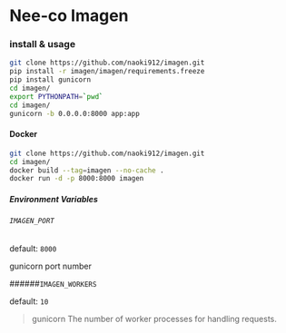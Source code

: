 # Nee-co Imagen

### install & usage

```bash
git clone https://github.com/naoki912/imagen.git
pip install -r imagen/imagen/requirements.freeze
pip install gunicorn
cd imagen/
export PYTHONPATH=`pwd`
cd imagen/
gunicorn -b 0.0.0.0:8000 app:app
```

#### Docker

```bash
git clone https://github.com/naoki912/imagen.git
cd imagen/
docker build --tag=imagen --no-cache .
docker run -d -p 8000:8000 imagen
```

##### Environment Variables

###### `IMAGEN_PORT`
default: `8000`

gunicorn port number

######`IMAGEN_WORKERS`

default: `10`

> gunicorn
> The number of worker processes for handling requests.
